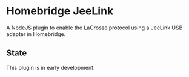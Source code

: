 # Homebridge JeeLink

A NodeJS plugin to enable the LaCrosse protocol using a JeeLink USB adapter in Homebridge.

## State

This plugin is in early development.